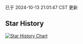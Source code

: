 已于 2024-10-13 21:01:47 CST 更新
## Star History
<a href='https://star-history.com/#168xx/z&Date'>
<picture>
<source media='(prefers-color-scheme: dark)' srcset='https://api.star-history.com/svg?repos=168xx/z&type=Date&theme=dark' />
<source media='(prefers-color-scheme: light)' srcset='https://api.star-history.com/svg?repos=168xx/z&type=Date' />
<img alt='Star History Chart' src='https://api.star-history.com/svg?repos=168xx/z&type=Date' />
</picture>
</a>
